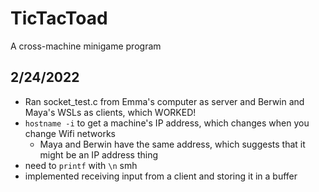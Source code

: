 # TicTacToad
A cross-machine minigame program

## 2/24/2022
* Ran socket_test.c from Emma's computer as server and Berwin and Maya's WSLs as clients, which WORKED!
* `hostname -i` to get a machine's IP address, which changes when you change Wifi networks
    * Maya and Berwin have the same address, which suggests that it might be an IP address thing
* need to `printf` with `\n` smh
* implemented receiving input from a client and storing it in a buffer